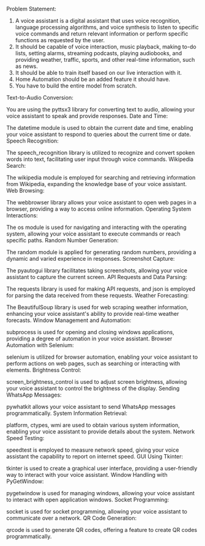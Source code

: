 Problem Statement:
1. A voice assistant is a digital assistant that uses voice recognition, language processing algorithms, and voice synthesis to listen to specific voice commands and return relevant information or perform specific functions as requested by the user.
2. It should be capable of voice interaction, music playback, making to-do lists, setting alarms, streaming podcasts, playing audiobooks, and providing weather, traffic, sports, and other real-time information, such as news.
3. It should be able to train itself based on our live interaction with it.
4. Home Automation should be an added feature it should have.
5. You have to build the entire model from scratch.

Text-to-Audio Conversion:

You are using the pyttsx3 library for converting text to audio, allowing your voice assistant to speak and provide responses.
Date and Time:

The datetime module is used to obtain the current date and time, enabling your voice assistant to respond to queries about the current time or date.
Speech Recognition:

The speech_recognition library is utilized to recognize and convert spoken words into text, facilitating user input through voice commands.
Wikipedia Search:

The wikipedia module is employed for searching and retrieving information from Wikipedia, expanding the knowledge base of your voice assistant.
Web Browsing:

The webbrowser library allows your voice assistant to open web pages in a browser, providing a way to access online information.
Operating System Interactions:

The os module is used for navigating and interacting with the operating system, allowing your voice assistant to execute commands or reach specific paths.
Random Number Generation:

The random module is applied for generating random numbers, providing a dynamic and varied experience in responses.
Screenshot Capture:

The pyautogui library facilitates taking screenshots, allowing your voice assistant to capture the current screen.
API Requests and Data Parsing:

The requests library is used for making API requests, and json is employed for parsing the data received from these requests.
Weather Forecasting:

The BeautifulSoup library is used for web scraping weather information, enhancing your voice assistant's ability to provide real-time weather forecasts.
Window Management and Automation:

subprocess is used for opening and closing windows applications, providing a degree of automation in your voice assistant.
Browser Automation with Selenium:

selenium is utilized for browser automation, enabling your voice assistant to perform actions on web pages, such as searching or interacting with elements.
Brightness Control:

screen_brightness_control is used to adjust screen brightness, allowing your voice assistant to control the brightness of the display.
Sending WhatsApp Messages:

pywhatkit allows your voice assistant to send WhatsApp messages programmatically.
System Information Retrieval:

platform, ctypes, wmi are used to obtain various system information, enabling your voice assistant to provide details about the system.
Network Speed Testing:

speedtest is employed to measure network speed, giving your voice assistant the capability to report on internet speed.
GUI Using Tkinter:

tkinter is used to create a graphical user interface, providing a user-friendly way to interact with your voice assistant.
Window Handling with PyGetWindow:

pygetwindow is used for managing windows, allowing your voice assistant to interact with open application windows.
Socket Programming:

socket is used for socket programming, allowing your voice assistant to communicate over a network.
QR Code Generation:

qrcode is used to generate QR codes, offering a feature to create QR codes programmatically.
